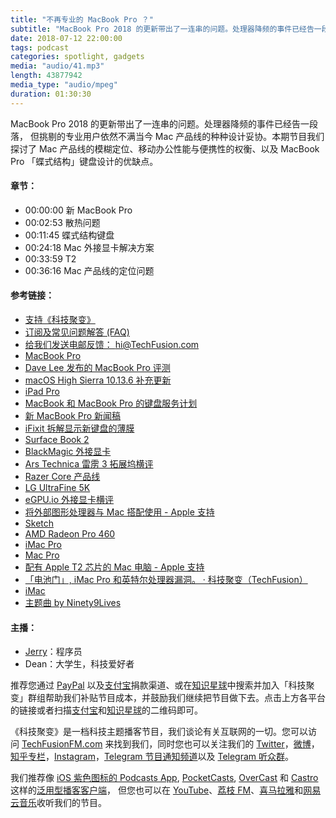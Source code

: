 ```yaml
---
title: "不再专业的 MacBook Pro ？"
subtitle: "MacBook Pro 2018 的更新带出了一连串的问题。处理器降频的事件已经告一段落， 但挑剔的专业用户依然不满当今 Mac 产品线的种种设计妥协。本期节目我们探讨了 Mac 产品线的模糊定位、移动办公性能与便携性的权衡、以及 MacBook Pro 「蝶式结构」键盘设计的优缺点。"
date: 2018-07-12 22:00:00
tags: podcast
categories: spotlight, gadgets
media: "audio/41.mp3"
length: 43877942 
media_type: "audio/mpeg"
duration: 01:30:30
---
```


MacBook Pro 2018 的更新带出了一连串的问题。处理器降频的事件已经告一段落， 但挑剔的专业用户依然不满当今 Mac 产品线的种种设计妥协。本期节目我们探讨了 Mac 产品线的模糊定位、移动办公性能与便携性的权衡、以及 MacBook Pro 「蝶式结构」键盘设计的优缺点。


#### 章节：

- 00:00:00 新 MacBook Pro
- 00:02:53 散热问题
- 00:11:45 蝶式结构键盘
- 00:24:18 Mac 外接显卡解决方案
- 00:33:59 T2
- 00:36:16 Mac 产品线的定位问题

#### 参考链接：

- [支持《科技聚变》](https://techfusionfm.com/donate)
- [订阅及常见问题解答 (FAQ)](https://techfusionfm.com/faq)
- [给我们发送电邮反馈： hi@TechFusion.com](mailto:hi@techfusionfm.com)
- [MacBook Pro](https://www.apple.com/cn/macbook-pro/)
- [Dave Lee 发布的 MacBook Pro 评测](https://www.youtube.com/watch?v=Dx8J125s4cg)
- [macOS High Sierra 10.13.6 补充更新 ](https://support.apple.com/kb/DL1973?viewlocale=zh_CN)
- [iPad Pro](https://www.apple.cn/ipad-pro/)
- [MacBook 和 MacBook Pro 的键盘服务计划](https://www.apple.com/cn/support/keyboard-service-program-for-macbook-and-macbook-pro/)
- [新 MacBook Pro 新闻稿](https://www.apple.com/cn/newsroom/2018/07/apple-updates-macbook-pro-with-faster-performance-and-new-features-for-pros/)
- [iFixit 拆解显示新键盘的薄膜](https://ifixit.org/blog/10279/apple-macbook-keyboard-cover-up/)
- [Surface Book 2](https://www.microsoft.com/zh-cn/surface/devices/surface-book-2/overview)
- [BlackMagic 外接显卡](https://www.blackmagicdesign.com/cn/products/blackmagicegpu/)
- [Ars Technica 雷雳 3 拓展坞横评](https://arstechnica.com/features/2018/07/guidemaster-how-to-navigate-the-tricky-world-of-thunderbolt-3-and-usb-c-docks/)
- [Razer Core 产品线](https://www.razer.com/comparisons/core)
- [LG UltraFine 5K](https://www.apple.com/cn/shop/product/HKN62CH/A)
- [eGPU.io 外接显卡横评](https://egpu.io/external-gpu-buyers-guide-2018/)
- [将外部图形处理器与 Mac 搭配使用 - Apple 支持](https://support.apple.com/zh-cn/HT208544)
- [Sketch](https://www.sketchapp.com/)
- [AMD Radeon Pro 460](https://www.amd.com/en-us/press-releases/Pages/radeon-pro-400-2016oct27.aspx#)
- [iMac Pro](https://www.apple.com/cn/imac-pro/)
- [Mac Pro](https://www.apple.com/cn/mac-pro/)
- [配有 Apple T2 芯片的 Mac 电脑 - Apple 支持](https://support.apple.com/zh-cn/HT208862)
- [「电池门」, iMac Pro 和英特尔处理器漏洞。 · 科技聚变（TechFusion）](https://techfusionfm.com/33/)
- [iMac](https://www.apple.com/cn/imac/)
- [主题曲 by Ninety9Lives](http://99l.tv/BleedingThroughYU)

#### 主播：

- [Jerry](https://twitter.com/jerryfzhang)：程序员
- Dean：大学生，科技爱好者

推荐您通过 [PayPal](https://paypal.me/techfusionfm/5) 以及[支付宝](HTTPS://QR.ALIPAY.COM/FKX09288AJOENI0MVZXM12)捐款渠道、或在[知识星球](https://www.xiaomiquan.com)中搜索并加入「科技聚变」群组帮助我们补贴节目成本，并鼓励我们继续把节目做下去。点击上方各平台的链接或者扫描[支付宝](https://techfusionfm.com/images/QR.JPG)和[知识星球](https://t.zsxq.com/IEmEM3f)的二维码即可。

《科技聚变》是一档科技主题播客节目，我们谈论有关互联网的一切。您可以访问 [TechFusionFM.com](https://TechFusionFM.com) 来找到我们，同时您也可以关注我们的 [Twitter](http://twitter.com/TechFusionFM)，[微博](http://weibo.com/TechFusionFM)，[知乎专栏](https://zhuanlan.zhihu.com/TechFusion)，[Instagram](http://instagram.com/TechFusionFM)，[Telegram 节目通知频道](https://t.me/TechFusionFM)以及 [Telegram 听众群](https://t.me/TechFusionChat)。

我们推荐像 [iOS 紫色图标的 Podcasts App](https://itunes.apple.com/cn/podcast/id1202658654), [PocketCasts](http://pca.st/podcast/28fcd200-cc7c-0134-10da-25324e2a541d), [OverCast](https://overcast.fm) 和 [Castro](http://supertop.co/castro/) 这样的[泛用型播客客户端](https://techfusionfm.com/faq)， 但您也可以在 [YouTube](https://www.youtube.com/channel/UC6uvHf21Tjm5lepw6P2Ki-Q)、[荔枝 FM](https://www.lizhi.fm/1494013/)、[喜马拉雅](http://www.ximalaya.com/72456289/album/6648521)和[网易云音乐](http://music.163.com/#/djradio?id=347498120)收听我们的节目。
